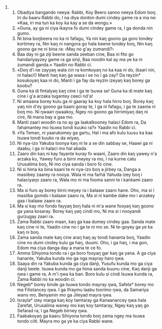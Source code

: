 <ol>
  <li>
    <ol>
      <li>Obadiya bangando neeya: Rabbi, Koy Beero sanno neeya Edom boŋ: Iri du baaru Rabbi do, I na diya donton dumi cindey game ra a ma ne: «Kaa, iri ma tun ka koy ka kay a se da wongu.»</li>
      <li>«Guna, ay ga ni ciya ikayna fo dumi cindey game ra, I ga donda nin gumo.</li>
      <li>Ni bina boŋbeera no ka ni fafagu, Ya nin kaŋ goono ga goro tondey kortimey ra, Nin kaŋ ni nangora go hala beene tondey boŋ, Nin kaŋ goono ga ne ni bina ra: ‹May no g'ay zumandi?›</li>
      <li>Baa day ni ga ziji beene sanda zeeban cine, Baa ni fito go handariyayzey game ra ga sinji, Baa noodin kal ay ma ye ka ni zumandi ganda.» Yaadin no Rabbi ci.</li>
      <li>«Doŋ d'i ne zayyaŋ wala cin ra komkoyaŋ no ka kaa ni do, (kaari nin, ni halaci!) Manti haŋ kaŋ ga wasa i se no i ga zay? Da reyzin* kosukoyaŋ kaa ni do, Manti i ga fay da reyzin izeyaŋ kaŋ borey ga koobu?</li>
      <li>Guna ka di fintalyaŋ kaŋ cine i ga te Isuwa se! Guna ka di mate kaŋ cine i g'a arzaka tugantey ceeci nd'a!</li>
      <li>Ni amaana borey kulu ga ni gaaray ka koy hala hirro boŋ. Borey kaŋ yaŋ nin d'ey goono ga baani goray te, I ga ni fafagu, i ga te zaama ni boŋ mo. Ni ŋwaari ŋwaakoy, Ngey no goono ga hirrimiyaŋ daŋ ni cire, Ni mana bay a gaa mo.</li>
      <li>Manti zaari woodin ra no ay ga laakalkooney halaci Edom ra, Da fahamantey mo Isuwa tondi kuuko ra?» Yaadin no Rabbi ci.</li>
      <li>«Ya Teman, ni yaarukomey ga gartu, Hal i ma afo kulu tuusu ka kaa Isuwa tondi kuuko ra da wiyaŋ.</li>
      <li>Ni nya-izo Yakuba toonya kaŋ ni te a se din sabbay se, Haawi ga ni daabu, i ga ni halaci mo hal abada.</li>
      <li>Zaaro din kaŋ ni kay fayante kuray fo waani, Zaaro din kaŋ yawey n'a arzaka ku, Yawey furo a birni meyey ra mo, I na kurne catu Urusalima boŋ, Ni mo ciya sanda i boro fo cine.</li>
      <li>Ni si hima ka bina kaani te ni nya-izo boŋ a jirbey ra, Danga a masiibey zaarey ra nooya. Wala ni ma farhã Yahuda izey boŋ i halaciyaŋo zaaro ra, Wala mo ni ma fooma sanni te i kankami zaaro ra.</li>
      <li>Ma si furo ay borey birni meyey ra i balaaw zaaro hane. Oho, ma si i masiiba gomdo i balaaw zaaro ra, Ma si ni kambe dake mo i arzakey gaa i balaaw zaaro ra.</li>
      <li>Ma si kay mo fondo fayyaŋ boŋ hala ni m'a wane fooyaŋ kaŋ goono ga yana kosaray. Borey kaŋ yaŋ cindi mo, Ni ma si i nooyandi gurzugay zaari ra.</li>
      <li>Zama Rabbi zaaro maan, kaŋ ga kaa dumey cindey gaa. Sanda mate kaŋ cine ni te, Yaadin cine no i ga te ni mo se. Ni te-goyey ga ye ka kaŋ ni boŋ.</li>
      <li>Zama sanda mate kaŋ cine araŋ haŋ ay tondi hananta boŋ, Yaadin cine no dumi cindey kulu ga haŋ, duumi. Oho, i ga haŋ, i ma gon, Edom ma ciya danga day a mana te ce fo.</li>
      <li>Amma Sihiyona tondo ra i ga boro fooyaŋ gar kaŋ ga yana. A ga ciya hanante, Yakuba kunda mo ga nga mayray haro ŋwa.</li>
      <li>Saaya din ra Yakuba kunda ga ciya danji, Yusufu kunda mo ga ciya danji beele. Isuwa kunda mo ga hima sanda buunu cine, Kaŋ danji ga ŋwa i game ra, A m'i ŋwa ka ban. Boro kulu si cindi Isuwa kunda ra, Zama Rabbi no ka woodin ci.</li>
      <li>Negeb* borey binde ga Isuwa tondo mayray ŋwa, Safela* borey mo ma Filistancey ŋwa. I ga Ifraymu laabu toorimo ŋwa, da Samariya wano mo, Benyamin mo ga Jileyad mayra ŋwa.</li>
      <li>Israyla* izey marga kaŋ koy tamtaray ga Kanaanancey ŋwa hala Zarefat, Urusalima waney mo kaŋ koy tamtaray, Ngey kaŋ yaŋ go Sefarad ra, I ga Negeb birney ŋwa.</li>
      <li>Faabakoyaŋ ga kaaru Sihiyona tondo boŋ zama ngey ma Isuwa tondo ciiti. Mayra mo ga ye ka ciya Rabbi wane.</li>
    </ol>
  </li>
</ol>